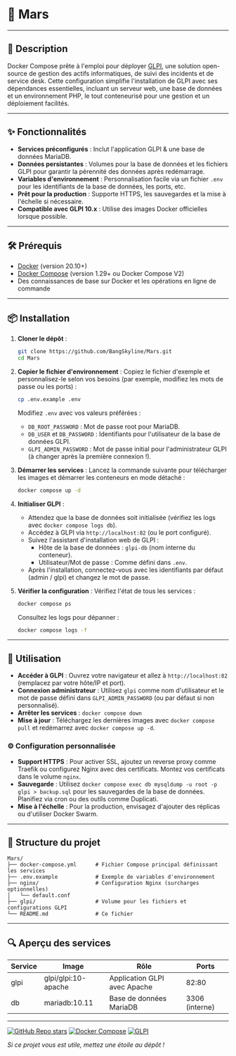 # 🚀 Mars

---

## 📖 Description

Docker Compose prête à l'emploi pour déployer [GLPI](https://glpi-project.org/), une solution open-source de gestion des actifs informatiques, de suivi des incidents et de service desk. Cette configuration simplifie l'installation de GLPI avec ses dépendances essentielles, incluant un serveur web, une base de données et un environnement PHP, le tout conteneurisé pour une gestion et un déploiement facilités.

---

## ✨ Fonctionnalités

- **Services préconfigurés** : Inclut l'application GLPI & une base de données MariaDB.
- **Données persistantes** : Volumes pour la base de données et les fichiers GLPI pour garantir la pérennité des données après redémarrage.
- **Variables d'environnement** : Personnalisation facile via un fichier `.env` pour les identifiants de la base de données, les ports, etc.
- **Prêt pour la production** : Supporte HTTPS, les sauvegardes et la mise à l'échelle si nécessaire.
- **Compatible avec GLPI 10.x** : Utilise des images Docker officielles lorsque possible.

---

## 🛠 Prérequis

- [Docker](https://docs.docker.com/get-docker/) (version 20.10+)
- [Docker Compose](https://docs.docker.com/compose/install/) (version 1.29+ ou Docker Compose V2)
- Des connaissances de base sur Docker et les opérations en ligne de commande

---

## 📦 Installation

1. **Cloner le dépôt** :
   ```bash
   git clone https://github.com/BangSkyline/Mars.git
   cd Mars
   ```

2. **Copier le fichier d'environnement** :
   Copiez le fichier d'exemple et personnalisez-le selon vos besoins (par exemple, modifiez les mots de passe ou les ports) :
   ```bash
   cp .env.example .env
   ```

   Modifiez `.env` avec vos valeurs préférées :
   - `DB_ROOT_PASSWORD` : Mot de passe root pour MariaDB.
   - `DB_USER` et `DB_PASSWORD` : Identifiants pour l'utilisateur de la base de données GLPI.
   - `GLPI_ADMIN_PASSWORD` : Mot de passe initial pour l'administrateur GLPI (à changer après la première connexion !).

3. **Démarrer les services** :
   Lancez la commande suivante pour télécharger les images et démarrer les conteneurs en mode détaché :
   ```bash
   docker compose up -d
   ```

4. **Initialiser GLPI** :
   - Attendez que la base de données soit initialisée (vérifiez les logs avec `docker compose logs db`).
   - Accédez à GLPI via `http://localhost:82` (ou le port configuré).
   - Suivez l'assistant d'installation web de GLPI :
     - Hôte de la base de données : `glpi-db` (nom interne du conteneur).
     - Utilisateur/Mot de passe : Comme défini dans `.env`.
   - Après l'installation, connectez-vous avec les identifiants par défaut (admin / glpi) et changez le mot de passe.

5. **Vérifier la configuration** :
   Vérifiez l'état de tous les services :
   ```bash
   docker compose ps
   ```
   Consultez les logs pour dépanner :
   ```bash
   docker compose logs -f
   ```

---

## 🚀 Utilisation

- **Accéder à GLPI** : Ouvrez votre navigateur et allez à `http://localhost:82` (remplacez par votre hôte/IP et port).
- **Connexion administrateur** : Utilisez `glpi` comme nom d'utilisateur et le mot de passe défini dans `GLPI_ADMIN_PASSWORD` (ou par défaut si non personnalisé).
- **Arrêter les services** : `docker compose down`
- **Mise à jour** : Téléchargez les dernières images avec `docker compose pull` et redémarrez avec `docker compose up -d`.

### ⚙️ Configuration personnalisée

- **Support HTTPS** : Pour activer SSL, ajoutez un reverse proxy comme Traefik ou configurez Nginx avec des certificats. Montez vos certificats dans le volume `nginx`.
- **Sauvegarde** : Utilisez `docker compose exec db mysqldump -u root -p glpi > backup.sql` pour les sauvegardes de la base de données. Planifiez via cron ou des outils comme Duplicati.
- **Mise à l'échelle** : Pour la production, envisagez d'ajouter des réplicas ou d'utiliser Docker Swarm.

---

## 📂 Structure du projet

```
Mars/
├── docker-compose.yml      # Fichier Compose principal définissant les services
├── .env.example            # Exemple de variables d'environnement
├── nginx/                  # Configuration Nginx (surcharges optionnelles)
│   └── default.conf
├── glpi/                   # Volume pour les fichiers et configurations GLPI
└── README.md               # Ce fichier
```

---

## 🔍 Aperçu des services

| Service | Image | Rôle | Ports |
|---------|-------|------|-------|
| glpi    | glpi/glpi:10-apache | Application GLPI avec Apache | 82:80 |
| db      | mariadb:10.11 | Base de données MariaDB | 3306 (interne) |

---

[![GitHub Repo stars](https://img.shields.io/github/stars/BangSkyline/Mars?style=social)](https://github.com/BangSkyline/Mars)
[![Docker Compose](https://img.shields.io/badge/Docker%20Compose-1.29%2B-blue)](https://docs.docker.com/compose/)
[![GLPI](https://img.shields.io/badge/GLPI-10.x-green)](https://glpi-project.org/)

*Si ce projet vous est utile, mettez une étoile au dépôt !*
